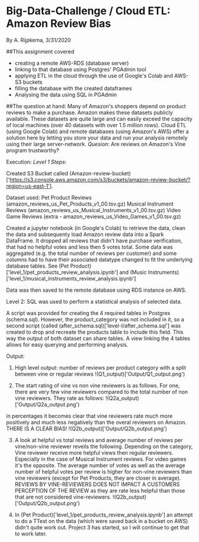 # Big-Data-Challenge / Cloud ETL: Amazon Review Bias
By A. Rijpkema, 3/31/2020


##This assignment covered 
* creating a remote AWS-RDS (database server)
* linking to that database using Postgres' PGAdmin tool
* applying ETL in the cloud through the use of Google's Colab and AWS-S3 buckets
* filling the database with the created dataframes 
* Analysing the data using SQL in PGAdmin

##The question at hand:
Many of Amazon's shoppers depend on product reviews to make a purchase. Amazon makes these datasets publicly available. These datasets are quite large and can easily exceed the capacity of local machines (over 40 datasets with over 1.5 million rows). Cloud ETL (using Google Colab) and remote databases (using Amazon's AWS) offer a solution here by letting you store your data and run your analysis remotely using their large server-network.
*Quesion:* Are reviews on Amazon's Vine program trustworthy?

Execution:
*Level 1 Steps*: 

Created S3 Bucket called (Amazon-review-bucket)['https://s3.console.aws.amazon.com/s3/buckets/amazon-review-bucket/?region=us-east-1']. 

Dataset used:
Pet Product Reviews (amazon_reviews_us_Pet_Products_v1_00.tsv.gz)
Musical Instrument Reviews (amazon_reviews_us_Musical_Instruments_v1_00.tsv.gz)
Video Game Reviews (extra - amazon_reviews_us_Video_Games_v1_00.tsv.gz)

Created a jupyter notebook (in Google's Colab) to retrieve the data, clean the data and subsequenty load Amazon review data into a Spark DataFrame. It dropped all reviews that didn't have purchase verification, that had no helpful votes and less then 5 votes total. Some data was aggregated (e.g. the total number of reviews per customer) and some columns had to have their associated datatype changed to fit the underlying database tables. See (Pet Product)['level_1/pet_products_review_analysis.ipynb'] and (Music Instruments)['level_1/musical_instruments_review_analysis.ipynb'] 

Data was then saved to the remote database using RDS instance on AWS. 

Level 2: SQL was used to perform a statistical analysis of selected data.

A script was provided for creating the 4 required tables in Postgres (schema.sql). However, the product_category was not included in it, so a second script (called (after_schema.sql)['level-l/after_schema.sql'] was created to drop and recreate the products table to include this field. This way the output of both dataset can share tables. A view linking the 4 tables allows for easy querying and performing analysis. 

Output:

1. High level output: number of reviews per product category with a split between vine or regular reviews
!(Q1_output)['Output/Q1_output.png')

2. The start rating of vine vs non vine reviewers is as follows. For one, there are very few vine reviewers compared to the total number of non vine reviewers. They rate as follows:
!(Q2a_output)['Output/Q2a_output.png')

in percentages it becomes clear that vine reviewers rate much more positively and much less negatively than the overal reviewers on Amazon. THERE IS A CLEAR BIAS!
!(Q2b_output)['Output/Q2b_output.png')


3. A look at helpful vs total reviews and average number of reviews per vine/non-vine reviewer reveils the following. Depending on the category, Vine reviewer receive more helpful views then regular reviewers. Especially in the case of Musical Instrument reviews. For video games it's the opposite. The average number of votes as well as the average number of helpful votes per review is higher for non-vine reviewers than vine reviewers (except for Pet Products, they are closer in average). REVIEWS BY VINE-REVIEWERS DOES NOT IMPACT A CUSTOMERS PERCEPTION OF THE REVIEW as they are rate less helpful than those that are not considered vine-reviewers.
!(Q2b_output)['Output/Q2b_output.png')

4. In (Pet Product)['level_1/pet_products_review_analysis.ipynb'] an attempt to do a TTest on the data (which were saved back in a bucket on AWS) didn't quite work out. Project 3 has started, so I will continue to get that to work later. 
